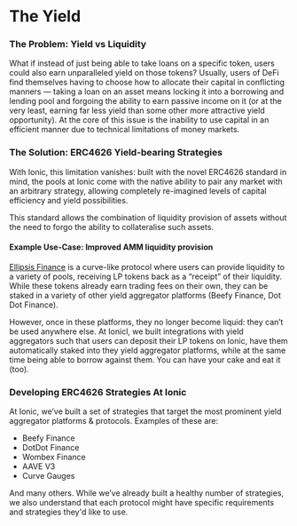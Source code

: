 # The Yield

### The Problem: Yield vs Liquidity

What if instead of just being able to take loans on a specific token, users could also earn unparalleled yield on those tokens? Usually, users of DeFi find themselves having to choose how to allocate their capital in conflicting manners — taking a loan on an asset means locking it into a borrowing and lending pool and forgoing the ability to earn passive income on it (or at the very least, earning far less yield than some other more attractive yield opportunity). At the core of this issue is the inability to use capital in an efficient manner due to technical limitations of money markets.

### The Solution: ERC4626 Yield-bearing Strategies

With Ionic, this limitation vanishes: built with the novel ERC4626 standard in mind, the pools at Ionic come with the native ability to pair any market with an arbitrary strategy, allowing completely re-imagined levels of capital efficiency and yield possibilities.

This standard allows the combination of liquidity provision of assets without the need to forgo the ability to collateralise such assets.

#### **Example Use-Case: Improved AMM liquidity provision**

[Ellipsis Finance](https://ellipsis.finance/) is a curve-like protocol where users can provide liquidity to a variety of pools, receiving LP tokens back as a “receipt” of their liquidity. While these tokens already earn trading fees on their own, they can be staked in a variety of other yield aggregator platforms (Beefy Finance, Dot Dot Finance).

However, once in these platforms, they no longer become liquid: they can’t be used anywhere else. At Ionicl, we built integrations with yield aggregators such that users can deposit their LP tokens on Ionic, have them automatically staked into they yield aggregator platforms, while at the same time being able to borrow against them. You can have your cake and eat it (too).

### Developing ERC4626 Strategies At Ionic

At Ionic, we’ve built a set of strategies that target the most prominent yield aggregator platforms & protocols. Examples of these are:

* Beefy Finance
* DotDot Finance
* Wombex Finance
* AAVE V3
* Curve Gauges

And many others. While we’ve already built a healthy number of strategies, we also understand that each protocol might have specific requirements and strategies they'd like to use.&#x20;

